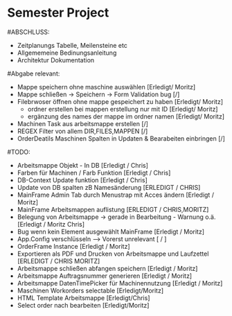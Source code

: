 # Semester Project
#ABSCHLUSS:
- Zeitplanungs Tabelle, Meilensteine etc
- Allgememeine Bedinungsanleitung
- Architektur Dokumentation

#Abgabe relevant:
- Mappe speichern ohne maschine auswählen               [Erledigt/ Moritz]
- Mappe schließen -> Speichern -> Form Validation bug   [/]
- Filebrwoser öffnen ohne mappe gespeichert zu haben    [Erledigt/ Moritz]
	- ordner erstellen bei mappen erstellung nur mit ID [Erledigt/ Moritz]
	- ergänzung des names der mappe im ordner namen     [Erledigt/ Moritz]
- Machinen Task aus arbeitsmappe erstellen              [/]
- REGEX Filter von allem DIR,FILES,MAPPEN               [/]
- OrderDeatils Maschinen Spalten in Updaten & Bearabeiten einbringen [/]

#TODO:
- Arbeitsmappe Objekt - In DB                                       [Erledigt / Chris]
- Farben für Machinen / Farb Funktion                               [Erledigt / Chris]
- DB-Context Update funktion                                        [Erledigt / Chris]
- Update von DB spalten zB Namesänderung                            [ERLEDIGT / CHRIS]
- MainFrame Admin Tab durch Menustrap mit Acces ändern              [Erledigt / Moritz]
- MainFrame Arbeitsmappen auflistung                                [ERLEDIGT / CHRIS,MORITZ]
- Belegung von Arbeitsmappe -> gerade in Bearbeitung - Warnung o.ä. [Erledigt / Moritz Chris]
- Bug wenn kein Element ausgewählt MainFrame                        [Erledigt / Moritz]
- App.Config verschlüsseln --> Vorerst unrelevant                   [ / ]
- OrderFrame Instance                                               [Erledigt / Moritz]
- Exportieren als PDF und Drucken von Arbeitsmappe und Laufzettel   [ERLEDIGT / CHRIS MORITZ]
- Arbeitsmappe schließen abfangen speichern                         [Erledigt / Moritz]
- Arbeitsmappe Auftragsnummer generieren                            [Erledigt / Moritz]
- Arbeitsmappe DatenTimePicker für Machinennutzung                  [Erledigt / Moritz]
- Maschinen Workorders selectable                                   [Erledigt/Moritz]
- HTML Template Arbeitsmappe                                        [Erledigt/Chris]
- Select order nach bearbeiten                                      [Erledigt/Moritz]
